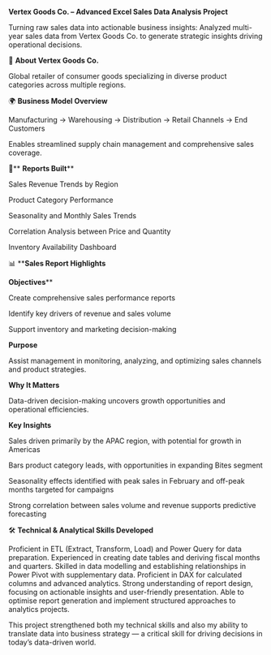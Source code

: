 **Vertex Goods Co. – Advanced Excel Sales Data Analysis Project**


Turning raw sales data into actionable business insights: Analyzed multi-year sales data from Vertex Goods Co. to generate strategic insights driving operational decisions.

🏢 **About Vertex Goods Co.**

Global retailer of consumer goods specializing in diverse product categories across multiple regions.

🌍 **Business Model Overview**

Manufacturing → Warehousing → Distribution → Retail Channels → End Customers

Enables streamlined supply chain management and comprehensive sales coverage.

📂** **Reports Built****

Sales Revenue Trends by Region

Product Category Performance

Seasonality and Monthly Sales Trends

Correlation Analysis between Price and Quantity

Inventory Availability Dashboard

📊 ****Sales Report Highlights**

**Objectives****

Create comprehensive sales performance reports

Identify key drivers of revenue and sales volume

Support inventory and marketing decision-making

**Purpose**

Assist management in monitoring, analyzing, and optimizing sales channels and product strategies.

**Why It Matters**

Data-driven decision-making uncovers growth opportunities and operational efficiencies.

**Key Insights**

Sales driven primarily by the APAC region, with potential for growth in Americas

Bars product category leads, with opportunities in expanding Bites segment

Seasonality effects identified with peak sales in February and off-peak months targeted for campaigns

Strong correlation between sales volume and revenue supports predictive forecasting


🛠 **Technical & Analytical Skills Developed**

Proficient in ETL (Extract, Transform, Load) and Power Query for data preparation.
Experienced in creating date tables and deriving fiscal months and quarters.
Skilled in data modelling and establishing relationships in Power Pivot with supplementary data.
Proficient in DAX for calculated columns and advanced analytics.
Strong understanding of report design, focusing on actionable insights and user-friendly presentation.
Able to optimise report generation and implement structured approaches to analytics projects.

This project strengthened both my technical skills and also my ability to translate data into business strategy — a critical skill for driving decisions in today’s data-driven world.
